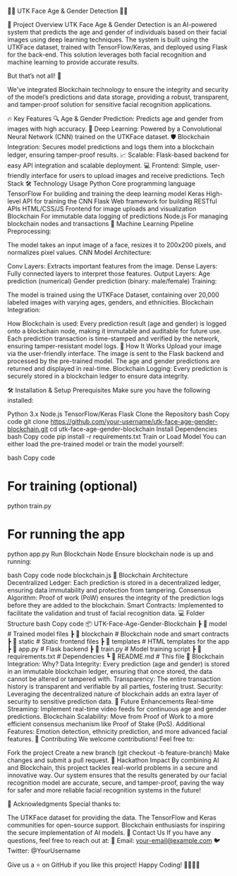 🧑‍🦳 UTK Face Age & Gender Detection 👩‍🦱
<!-- You can replace this with a link to an image or banner -->

🚀 Project Overview
UTK Face Age & Gender Detection is an AI-powered system that predicts the age and gender of individuals based on their facial images using deep learning techniques. The system is built using the UTKFace dataset, trained with TensorFlow/Keras, and deployed using Flask for the back-end. This solution leverages both facial recognition and machine learning to provide accurate results.

But that’s not all! 🚀

We've integrated Blockchain technology to ensure the integrity and security of the model’s predictions and data storage, providing a robust, transparent, and tamper-proof solution for sensitive facial recognition applications.

🔥 Key Features
🔍 Age & Gender Prediction: Predicts age and gender from images with high accuracy.
🎯 Deep Learning: Powered by a Convolutional Neural Network (CNN) trained on the UTKFace dataset.
🛡 Blockchain Integration: Secures model predictions and logs them into a blockchain ledger, ensuring tamper-proof results.
📈 Scalable: Flask-based backend for easy API integration and scalable deployment.
💻 Frontend: Simple, user-friendly interface for users to upload images and receive predictions.
Tech Stack 🛠
Technology	Usage
Python	Core programming language
TensorFlow	For building and training the deep learning model
Keras	High-level API for training the CNN
Flask	Web framework for building RESTful APIs
HTML/CSS/JS	Frontend for image uploads and visualization
Blockchain	For immutable data logging of predictions
Node.js	For managing blockchain nodes and transactions
🧠 Machine Learning Pipeline
Preprocessing:

The model takes an input image of a face, resizes it to 200x200 pixels, and normalizes pixel values.
CNN Model Architecture:

Conv Layers: Extracts important features from the image.
Dense Layers: Fully connected layers to interpret those features.
Output Layers:
Age prediction (numerical)
Gender prediction (binary: male/female)
Training:

The model is trained using the UTKFace Dataset, containing over 20,000 labeled images with varying ages, genders, and ethnicities.
Blockchain Integration:

How Blockchain is used: Every prediction result (age and gender) is logged onto a blockchain node, making it immutable and auditable for future use. Each prediction transaction is time-stamped and verified by the network, ensuring tamper-resistant model logs.
🎨 How It Works
Upload your image via the user-friendly interface.
The image is sent to the Flask backend and processed by the pre-trained model.
The age and gender predictions are returned and displayed in real-time.
Blockchain Logging: Every prediction is securely stored in a blockchain ledger to ensure data integrity.
<!-- Replace with your GIF/Video of how the app works -->

🛠 Installation & Setup
Prerequisites
Make sure you have the following installed:

Python 3.x
Node.js
TensorFlow/Keras
Flask
Clone the Repository
bash
Copy code
git clone https://github.com/your-username/utk-face-age-gender-blockchain.git
cd utk-face-age-gender-blockchain
Install Dependencies
bash
Copy code
pip install -r requirements.txt
Train or Load Model
You can either load the pre-trained model or train the model yourself:

bash
Copy code
# For training (optional)
python train.py

# For running the app
python app.py
Run Blockchain Node
Ensure blockchain node is up and running:

bash
Copy code
node blockchain.js
🎯 Blockchain Architecture
Decentralized Ledger: Each prediction is stored in a decentralized ledger, ensuring data immutability and protection from tampering.
Consensus Algorithm: Proof of work (PoW) ensures the integrity of the prediction logs before they are added to the blockchain.
Smart Contracts: Implemented to facilitate the validation and trust of facial recognition data.
💻 Folder Structure
bash
Copy code
📦 UTK-Face-Age-Gender-Blockchain
 ┣ 📂 model          # Trained model files
 ┣ 📂 blockchain     # Blockchain node and smart contracts
 ┣ 📂 static         # Static frontend files
 ┣ 📂 templates      # HTML templates for the app
 ┣ 📜 app.py         # Flask backend
 ┣ 📜 train.py       # Model training script
 ┣ 📜 requirements.txt # Dependencies
 ┗ 📜 README.md      # This file
🔐 Blockchain Integration: Why?
Data Integrity: Every prediction (age and gender) is stored in an immutable blockchain ledger, ensuring that once stored, the data cannot be altered or tampered with.
Transparency: The entire transaction history is transparent and verifiable by all parties, fostering trust.
Security: Leveraging the decentralized nature of blockchain adds an extra layer of security to sensitive prediction data.
🌟 Future Enhancements
Real-time Streaming: Implement real-time video feeds for continuous age and gender predictions.
Blockchain Scalability: Move from Proof of Work to a more efficient consensus mechanism like Proof of Stake (PoS).
Additional Features: Emotion detection, ethnicity prediction, and more advanced facial features.
📢 Contributing
We welcome contributions! Feel free to:

Fork the project
Create a new branch (git checkout -b feature-branch)
Make changes and submit a pull request.
🎉 Hackathon Impact
By combining AI and Blockchain, this project tackles real-world problems in a secure and innovative way. Our system ensures that the results generated by our facial recognition model are accurate, secure, and tamper-proof, paving the way for safer and more reliable facial recognition systems in the future!

🙌 Acknowledgments
Special thanks to:

The UTKFace dataset for providing the data.
The TensorFlow and Keras communities for open-source support.
Blockchain enthusiasts for inspiring the secure implementation of AI models.
📧 Contact Us
If you have any questions, feel free to reach out at:
📧 Email: your-email@example.com
🐦 Twitter: @YourUsername

Give us a ⭐ on GitHub if you like this project!
Happy Coding! 👨‍💻👩‍💻
